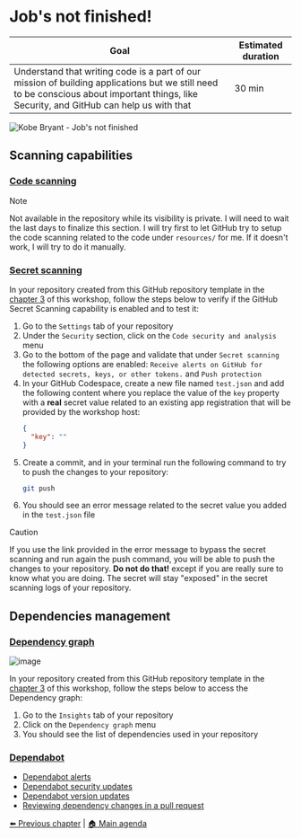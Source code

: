# Job's not finished!

| **Goal**                                                                                                                                                                                 | **Estimated duration** |
| ---------------------------------------------------------------------------------------------------------------------------------------------------------------------------------------- | ---------------------- |
| Understand that writing code is a part of our mission of building applications but we still need to be conscious about important things, like Security, and GitHub can help us with that | 30 min                 |

![Kobe Bryant - Job's not finished](https://i.pinimg.com/originals/a4/b9/aa/a4b9aa5acd5bcd4c8c508db4bb48d5c1.jpg)

## Scanning capabilities

### [Code scanning](https://docs.github.com/en/code-security/code-scanning/introduction-to-code-scanning/about-code-scanning)

> [!NOTE]
> Not available in the repository while its visibility is private. I will need to wait the last days to finalize this section.
> I will try first to let GitHub try to setup the code scanning related to the code under `resources/` for me.
> If it doesn't work, I will try to do it manually.

### [Secret scanning](https://docs.github.com/en/code-security/secret-scanning/about-secret-scanning#about-secret-scanning)

In your repository created from this GitHub repository template in the [chapter 3](./03-InitializeWorkspace.md) of this workshop, follow the steps below to verify if the GitHub Secret Scanning capability is enabled and to test it:
1. Go to the `Settings` tab of your repository
2. Under the `Security` section, click on the `Code security and analysis` menu
3. Go to the bottom of the page and validate that under `Secret scanning` the following options are enabled: `Receive alerts on GitHub for detected secrets, keys, or other tokens.` and `Push protection`
4. In your GitHub Codespace, create a new file named `test.json` and add the following content where you replace the value of the `key` property with a **real** secret value related to an existing app registration that will be provided by the workshop host:
   ```json
   {
     "key": ""
   }
   ```
5. Create a commit, and in your terminal run the following command to try to push the changes to your repository:
   ```bash
   git push
   ```
6. You should see an error message related to the secret value you added in the `test.json` file

> [!CAUTION]
> If you use the link provided in the error message to bypass the secret scanning and run again the push command, you will be able to push the changes to your repository.
> **Do not do that!** except if you are really sure to know what you are doing. The secret will stay "exposed" in the secret scanning logs of your repository.

## Dependencies management

### [Dependency graph](https://docs.github.com/en/code-security/supply-chain-security/understanding-your-software-supply-chain/about-the-dependency-graph)

![image](https://github.com/rpothin/PowerPlatform-DevEx-With-GitHub-Workshop/assets/23240245/a75c1286-3022-4cbc-8a61-befff0a3e54e)

In your repository created from this GitHub repository template in the [chapter 3](./03-InitializeWorkspace.md) of this workshop, follow the steps below to access the Dependency graph:
1. Go to the `Insights` tab of your repository
2. Click on the `Dependency graph` menu
3. You should see the list of dependencies used in your repository

### [Dependabot](https://docs.github.com/en/code-security/getting-started/dependabot-quickstart-guide)

- [Dependabot alerts](https://docs.github.com/en/code-security/dependabot/dependabot-alerts/about-dependabot-alerts#github-dependabot-alerts-for-vulnerable-dependencies)
- [Dependabot security updates](https://docs.github.com/en/code-security/dependabot/dependabot-security-updates/configuring-dependabot-security-updates)
- [Dependabot version updates](https://docs.github.com/en/code-security/dependabot/dependabot-version-updates/configuring-dependabot-version-updates)
- [Reviewing dependency changes in a pull request](https://docs.github.com/en/pull-requests/collaborating-with-pull-requests/reviewing-changes-in-pull-requests/reviewing-dependency-changes-in-a-pull-request)

[⬅️ Previous chapter](./06-CodeItAndShipIt.md) | [🏠 Main agenda](./README.md)
